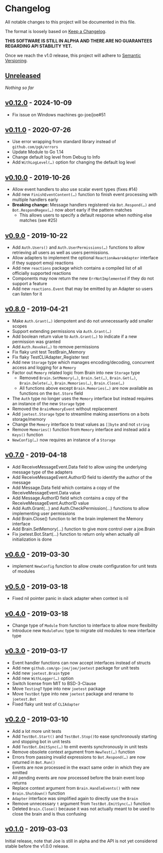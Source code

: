 # Changelog
All notable changes to this project will be documented in this file.

The format is loosely based on [Keep a Changelog](https://keepachangelog.com/en/1.0.0/).

**THIS SOFTWARE IS STILL IN ALPHA AND THERE ARE NO GUARANTEES REGARDING API STABILITY YET.**

Once we reach the v1.0 release, this project will adhere to [Semantic Versioning](https://semver.org/spec/v2.0.0.html).

## [Unreleased]
_Nothing so far_

## [v0.12.0] - 2024-10-09
- Fix issue on Windows machines go-joe/joe#51

## [v0.11.0] - 2020-07-26
- Use error wrapping from standard library instead of `github.com/pgk/errors`
- Update Module to Go 1.14
- Change default log level from Debug to Info
- Add `WithLogLevel(…)` option for changing the default log level

## [v0.10.0] - 2019-10-26
- Allow event handlers to also use scalar event types (fixes #14)
- Add new `FinishEventContent(…)` function to finish event processing with multiple handlers early
- **Breaking change:** Message handlers registered via `Bot.Respond(…)` and `Bot.RespondRegex(…)` now abort early if the pattern matches
  - This allows users to specify a default response when nothing else matches (see #25)

## [v0.9.0] - 2019-10-22
- Add `Auth.Users()` and `Auth.UserPermissions(…)` functions to allow retrieving all users as well as users permissions.
- Allow adapters to implement the optional `ReactionAwareAdapter` interface if they support emoji reactions
- Add new `reactions` package which contains a compiled list of all officially supported reactions
- Components may now return the new `ErrNotImplemented` if they do not support a feature
- Add new `reactions.Event` that may be emitted by an Adapter so users can listen for it 

## [v0.8.0] - 2019-04-21
- Make `Auth.Grant(…)` idempotent and do not unnecessarily add smaller scopes
- Support extending permissions via `Auth.Grant(…)`
- Add boolean return value to `Auth.Grant(…)` to indicate if a new permission was granted
- Add `Auth.Revoke(…)` to remove permissions
- Fix flaky unit test TestBrain_Memory
- Fix flaky TestCLIAdapter_Register test
- Add new `Storage` type which manages encoding/decoding, concurrent access and logging for a `Memory`
- Factor out `Memory` related logic from Brain into new `Storage` type
    - Removed `Brain.SetMemory(…)`, `Brain.Set(…)`, `Brain.Get(…)`, `Brain.Delete(…)`, `Brain.Memories(…)`, `Brain.Close(…)`
    - All functions above except `Brain.Memories(…)` are now available as functions on the `Bot.Store` field
- The `Auth` type no longer uses the `Memory` interface but instead requires an instance of the new `Storage` type
- Removed the `BrainMemoryEvent` without replacement
- Add `joetest.Storage` type to streamline making assertions on a bots storage/memory
- Change the `Memory` interface to treat values as `[]byte` and not `string`
- Remove `Memories()` function from `Memory` interface and instead add a `Keys()` function  
- `NewConfig(…)` now requires an instance of a `Storage`

## [v0.7.0] - 2019-04-18
- Add ReceiveMessageEvent.Data field to allow using the underlying message type of the adapters
- Add ReceiveMessageEvent.AuthorID field to identify the author of the message
- Add Message.Data field which contains a copy of the ReceiveMessageEvent.Data value
- Add Message.AuthorID field which contains a copy of the ReceiveMessageEvent.AuthorID value 
- Add Auth.Grant(…) and Auth.CheckPermission(…) functions to allow implementing user permissions
- Add Brain.Close() function to let the brain implement the Memory interface
- Add Brain.SetMemory(…) function to give more control over a joe.Brain
- Fix joetest.Bot.Start(…) function to return only when actually _all_ initialization is done

## [v0.6.0] - 2019-03-30
- implement `NewConfig` function to allow create configuration for unit tests of modules

## [v0.5.0] - 2019-03-18
- Fixed nil pointer panic in slack adapter when context is nil

## [v0.4.0] - 2019-03-18
- Change type of `Module` from function to interface to allow more flexibility
- Introduce new `ModuleFunc` type to migrate old modules to new interface type

## [v0.3.0] - 2019-03-17
- Event handler functions can now accept interfaces instead of structs
- Add new `github.com/go-joe/joe/joetest` package for unit tests
- Add new `joetest.Brain` type
- Add new `WithLogger(…)` option
- Switch license from MIT to BSD-3-Clause
- Move `TestingT` type into new `joetest` package
- Move `TestBot` type into new `joetest` package and rename to `joetest.Bot`
- Fixed flaky unit test of `CLIAdapter`

## [v0.2.0] - 2019-03-10
- Add a lot more unit tests
- Add `TestBot.Start()` and `TestBot.Stop()`to ease synchronously starting and stopping bot in unit tests
- Add `TestBot.EmitSync(…)` to emit events synchronously in unit tests 
- Remove obsolete context argument from `NewTest(…)` function
- Errors from passing invalid expressions to `Bot.Respond(…)` are now returned in `Bot.Run()`
- Events are now processed in the exact same order in which they are emitted
- All pending events are now processed before the brain event loop returns
- Replace context argument from `Brain.HandleEvents()` with new `Brain.Shutdown()` function
- `Adapter` interface was simplified again to directly use the `Brain`
- Remove unnecessary `t` argument from `TestBot.EmitSync(…)` function
- Deleted `Brain.Close()` because it was not actually meant to be used to close the brain and is thus confusing

## [v0.1.0] - 2019-03-03

Initial release, note that Joe is still in alpha and the API is not yet considered
stable before the v1.0.0 release.

[Unreleased]: https://github.com/go-joe/joe/compare/v0.12.0...HEAD
[v0.12.0]: https://github.com/go-joe/joe/compare/v0.11.0...v0.12.0
[v0.11.0]: https://github.com/go-joe/joe/compare/v0.10.0...v0.11.0
[v0.10.0]: https://github.com/go-joe/joe/compare/v0.9.0...v0.10.0
[v0.9.0]: https://github.com/go-joe/joe/compare/v0.8.0...v0.9.0
[v0.8.0]: https://github.com/go-joe/joe/compare/v0.7.0...v0.8.0
[v0.7.0]: https://github.com/go-joe/joe/compare/v0.6.0...v0.7.0
[v0.6.0]: https://github.com/go-joe/joe/compare/v0.5.0...v0.6.0
[v0.5.0]: https://github.com/go-joe/joe/compare/v0.4.0...v0.5.0
[v0.4.0]: https://github.com/go-joe/joe/compare/v0.3.0...v0.4.0
[v0.3.0]: https://github.com/go-joe/joe/compare/v0.2.0...v0.3.0
[v0.2.0]: https://github.com/go-joe/joe/compare/v0.1.0...v0.2.0
[v0.1.0]: https://github.com/go-joe/joe/releases/tag/v0.1.0
